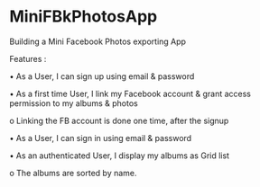 # MiniFBkPhotosApp
Building a Mini Facebook Photos exporting App

Features :

• As a User, I can sign up using email & password

• As a first time User, I link my Facebook account & grant access
permission to my albums & photos

o Linking the FB account is done one time, after the signup

• As a User, I can sign in using email & password

• As an authenticated User, I display my albums as Grid list

o The albums are sorted by name.
